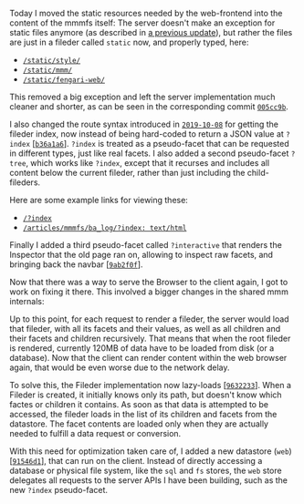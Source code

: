 Today I moved the static resources needed by the web-frontend into the content of the mmmfs itself:
The server doesn't make an exception for static files anymore (as described in [a previous update][2019-10-08]),
but rather the files are just in a fileder called `static` now, and properly typed, here:

- [`/static/style/`](/static/style/:%20text/html+interactive#inspect)
- [`/static/mmm/`](/static/mmm/:%20text/html+interactive#inspect)
- [`/static/fengari-web/`](/static/fengari-web/:%20text/html+interactive#inspect)

This removed a big exception and left the server implementation much cleaner and shorter, as can be seen in the corresponding commit [`005cc9b`][005cc9b].

I also changed the route syntax introduced in [`2019-10-08`][2019-10-08] for getting the fileder index,
now instead of being hard-coded to return a JSON value at `?index` \[[`b36a1a6`][b36a1a6]\].
`?index` is treated as a pseudo-facet that can be requested in different types, just like real facets.
I also added a second pseudo-facet `?tree`, which works like `?index`, except that it recurses and includes
all content below the current fileder, rather than just including the child-fileders.

Here are some example links for viewing these:

- [`/?index`](/?index)
- [`/articles/mmmfs/ba_log/?index: text/html`](/articles/mmmfs/ba_log/?index:%20text/html)

Finally I added a third pseudo-facet called `?interactive` that renders the Inspector that the old page ran on,
allowing to inspect raw facets, and bringing back the navbar \[[`9ab2f0f`][9ab2f0f]\].

Now that there was a way to serve the Browser to the client again, I got to work on fixing it there.
This involved a bigger changes in the shared mmm internals:

Up to this point, for each request to render a fileder, the server would load that fileder,
with all its facets and their values, as well as all children and their facets and children recursively.
That means that when the root fileder is rendered, currently 120MB of data have to be loaded from disk (or a database).
Now that the client can render content within the web browser again, that would be even worse due to the network delay.

To solve this, the Fileder implementation now lazy-loads \[[`9632233`][9632233]\].
When a Fileder is created, it initially knows only its path, but doesn't know which factes or children it contains.
As soon as that data is attempted to be accessed, the fileder loads in the list of its children and facets from the datastore.
The facet contents are loaded only when they are actually needed to fulfill a data request or conversion.

With this need for optimization taken care of, I added a new datastore (`web`) \[[`91546d1`][91546d1]\], that can run on the client.
Instead of directly accessing a database or physical file system, like the `sql` and `fs` stores, the `web` store delegates all
requests to the server APIs I have been building, such as the new `?index` pseudo-facet.

[2019-10-08]: /articles/mmmfs/ba_log/2019-10-08/
[005cc9b]: https://git.s-ol.nu/mmm/commit/005cc9b3914128267017620984aee921999e173f/
[b36a1a6]: https://git.s-ol.nu/mmm/commit/b36a1a6c61a6e8bff156ce4e2dc66fe8ed8cd95e/
[9ab2f0f]: https://git.s-ol.nu/mmm/commit/9ab2f0fe3a1a043300536a057bafe5058d987d7f/
[9632233]: https://git.s-ol.nu/mmm/commit/9632233c16a26f017c648faf36a6b26833e62f2e/
[91546d1]: https://git.s-ol.nu/mmm/commit/91546d12919736b08567d7174bf1063cab0838f0/
